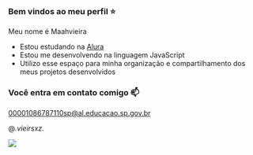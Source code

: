 ### Bem vindos ao meu perfil ⭐

Meu nome é Maahvieira

- Estou estudando na [Alura](https://www.alura.com.br)
- Estou me desenvolvendo na linguagem JavaScript
- Utilizo esse espaço para minha organização e compartilhamento dos meus projetos desenvolvidos

### Você entra em contato comigo 📫

00001086787110sp@al.educacao.sp.gov.br

@_.vieirsxz._

![](https://media.tenor.com/zgep-4_zsaUAAAAM/dog-dogs.gif)
